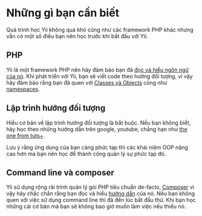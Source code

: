 # Những gì bạn cần biết

Quá trình học Yii không quá khó cũng như các framework PHP khác nhưng vẫn có một số điều bạn nên học trước khi bắt đầu với Yii.

## PHP

Yii là một framework PHP nên hãy đảm bảo bạn đã [đọc và hiểu ngôn ngữ của nó](https://secure.php.net/manual/en/langref.php).
Khi phát triển với Yii, bạn sẽ viết code theo hướng đối tượng, vì vậy hãy đảm bảo rằng bạn đã quen với [Classes và Objects](https://secure.php.net/manual/en/language.oop5.basic.php) cũng như [namespaces](https://secure.php.net/manual/en/language.namespaces.php).

## Lập trình hướng đối tượng

Hiểu cơ bản về lập trình hướng đối tượng là bắt buộc. Nếu bạn không biết, hãy học theo những hướng dẫn trên google, youtube, chẳng hạn như [the one from tuts+](https://code.tutsplus.com/tutorials/object-oriented-php-for-beginners--net-12762).

Lưu ý rằng ứng dụng của bạn càng phức tạp thì các khái niệm OOP nâng cao hơn mà bạn nên học để thành công quản lý sự phức tạp đó.

## Command line và composer

Yii sử dụng rộng rãi trình quản lý gói PHP tiêu chuẩn de-facto, [Composer](https://getcomposer.org/) vì vậy hãy chắc chắn rằng bạn đọc
và hiểu [hướng dẫn](https://getcomposer.org/doc/01-basic-usage.md) của nó. Nếu bạn không quen với việc sử dụng command line thì đã đến lúc bắt đầu thử. Khi bạn học những cái cơ bản mà bạn sẽ không bao giờ muốn làm việc nếu thiếu nó.
